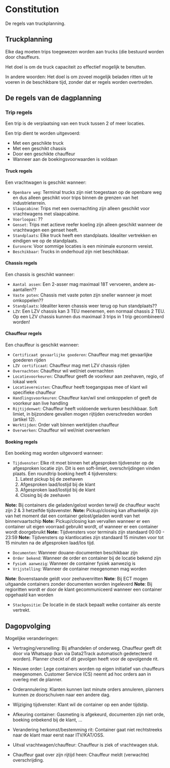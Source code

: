 # Constitution

De regels van truckplanning.

## Truckplanning

Elke dag moeten trips toegewezen worden aan trucks (die bestuurd worden door chauffeurs.

Het doel is om de truck capaciteit zo effectief mogelijk te benutten.

In andere woorden: Het doel is om zoveel mogelijk beladen ritten uit te voeren in de beschikbare tijd, zonder dat er regels worden overtreden.

## De regels van de dagplanning

### Trip regels

Een trip is de verplaatsing van een truck tussen 2 of meer locaties.

Een trip dient te worden uitgevoerd:

* Met een geschikte truck
* Met een geschikt chassis
* Door een geschikte chauffeur
* Wanneer aan de boekingsvoorwaarden is voldaan

#### Truck regels

Een vrachtwagen is geschikt wanneer:

* `Openbare weg`: Terminal trucks zijn niet toegestaan op de openbare weg en dus alleen geschikt voor trips binnen de grenzen van het industrieterrein.
* `Slaapcabine`: Trips met een overnachting zijn alleen geschikt voor vrachtwagens met slaapcabine.
* `Voorloopas`: ??
* `Genset`: Trips met actieve reefer koeling zijn alleen geschikt wanneer de vrachtwagen een genset heeft.
* `Standplaats`: Elke truck heeft een standplaats. Idealiter vertrekken en eindigen we op de standplaats.
* `Euronorm`: Voor sommige locaties is een minimale euronorm vereist.
* `Beschikbaar`: Trucks in onderhoud zijn niet beschikbaar.

#### Chassis regels

Een chassis is geschikt wanneer:

* `Aantal assen`: Een 2-asser mag maximaal 18T vervoeren, andere as-aantallen??
* `Vaste poten`: Chassis met vaste poten zijn sneller wanneer je moet omkoppelen??
* `Standplaats`: Idealiter keren chassis weer terug op hun standplaats??
* `LZV`: Een LZV chassis kan 3 TEU meenemen, een normaal chassis 2 TEU. Op een LZV chassis kunnen dus maximaal 3 trips in 1 trip gecombineerd worden!

#### Chauffeur regels

Een chauffeur is geschikt wanneer:

* `Certificaat gevaarlijke goederen`: Chauffeur mag met gevaarlijke goederen rijden
* `LZV certificaat`: Chauffeur mag met LZV chassis rijden
* `Overnachten`: Chauffeur wil wel/niet overnachten
* `Locatievoorkeuren`: Chauffeur geeft de voorkeur aan zeehaven, regio, of lokaal werk
* `Locatievereisten`: Chauffeur heeft toegangspas mee of klant wil specifieke chauffeur
* `Handlingsvoorkeuren`: Chauffeur kan/wil snel omkoppelen of geeft de voorkeur aan live handling
* `Rijtijdenwet`: Chauffeur heeft voldoende werkuren beschikbaar. Soft limiet, in bijzondere gevallen mogen rijtijden overschreden worden (artikel 12).
* `Werktijden`: Order valt binnen werktijden chauffeur
* `Overwerken`: Chauffeur wil wel/niet overwerken

#### Boeking regels

Een boeking mag worden uitgevoerd wanneer:

* `Tijdvenster`: Elke rit moet binnen het afgesproken tijdvenster op de afgesproken locatie zijn. Dit is een soft-limiet, overschrijdingen vinden plaats. Een roundtrip boeking heeft 4 tijdvensters:
  1. Latest pickup bij de zeehaven
  2. Afgesproken laad/lostijd bij de klant
  3. Afgesproken laad/lostijd bij de klant
  4. Closing bij de zeehaven

__Note:__ Bij containers die geladen/gelost worden terwijl de chauffeur wacht zijn 2 & 3 hetzelfde tijdsvenster.
__Note:__ Pickup/closing kan afhankelijk zijn van het moment dat een container gelost/geladen wordt van het binnenvaartschip
__Note:__ Pickup/closing kan vervallen wanneer er een container uit eigen voorraad gebruikt wordt, of wanneer er een container wordt doorgebruikt
__Note:__ Tijdvensters voor terminals zijn standaard 00:00 - 23:59
__Note:__ Tijdvensters op klantlocaties zijn standaard 15 minuten voor tot 15 minuten na de afgesproken laad/los tijd.

* `Documenten`: Wanneer douane-documenten beschikbaar zijn
* `Order bekend`: Wanneer de order en container bij de locatie bekend zijn
* `Fysiek aanwezig`: Wanneer de container fysiek aanwezig is
* `Vrijstelling`: Wanneer de container meegenomen mag worden

__Note__: Bovenstaande geldt voor zeehavenritten
__Note__: Bij ECT mogen uitgaande containers zonder documenten worden ingeleverd
__Note__: Bij regioritten wordt er door de klant gecommuniceerd wanneer een container opgehaald kan worden

* `Stackpositie`: De locatie in de stack bepaalt welke container als eerste vertrekt.

## Dagopvolging

Mogelijke veranderingen:

* Vertraging/versnelling: Bij afhandelen of onderweg. Chauffeur geeft dit door via Whatsapp (kan via Data2Track automatisch gedetecteerd worden). Planner checkt of dit gevolgen heeft voor de opvolgende rit.

* Nieuwe order: Lege containers worden op eigen initiatief van chauffeurs meegenomen. Customer Service (CS) neemt ad hoc orders aan in overleg met de planner.

* Orderannulering: Klanten kunnen last minute orders annuleren, planners kunnen ze doorschuiven naar een andere dag.

* Wijziging tijdvenster: Klant wil de container op een ander tijdstip.

* Afkeuring container: Gasmeting is afgekeurd, documenten zijn niet orde, boeking onbekend bij de klant, ...

* Verandering herkomst/bestemming rit: Container gaat niet rechtstreeks naar de klant maar eerst naar ITV/KAT/OSS.

* Uitval vrachtwagen/chauffeur: Chauffeur is ziek of vrachtwagen stuk.

* Chauffeur gaat over zijn rijtijd heen: Chauffeur meldt (verwachte) overschrijding.
